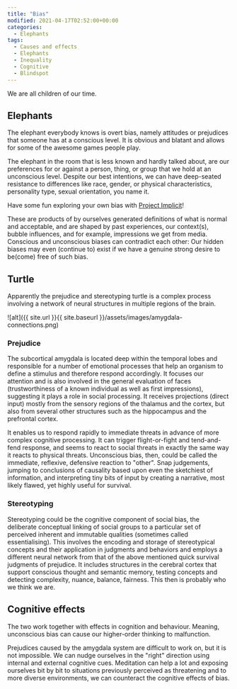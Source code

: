 ```yaml
---
title: "Bias"
modified: 2021-04-17T02:52:00+00:00
categories:
  - Elephants
tags:
  - Causes and effects
  - Elephants
  - Inequality
  - Cognitive
  - Blindspot
---
```


We are all children of our time. 

## Elephants

The elephant everybody knows is overt bias, namely attitudes or prejudices that someone has at a conscious level. It is obvious and blatant and allows for some of the awesome games people play. 

The elephant in the room that is less known and hardly talked about, are our preferences for or against a person, thing, or group that we hold at an unconscious level. Despite our best intentions, we can have deep-seated resistance to differences like race, gender, or physical characteristics, personality type, sexual orientation, you name it.

Have some fun exploring your own bias with [Project Implicit](https://implicit.harvard.edu/implicit/)!

These are products of by ourselves generated definitions of what is normal and acceptable, and are shaped by past experiences, our context(s), bubble influences,  and for example, impressions we get from media. Conscious and unconscious biases can contradict each other: Our hidden biases may even (continue to) exist if we have a genuine strong desire to be(come) free of such bias.

## Turtle
Apparently the prejudice and stereotyping turtle is a complex process involving a network of neural structures in multiple regions of the brain. 

![alt]({{ site.url }}{{ site.baseurl }}/assets/images/amygdala-connections.png)

### Prejudice
The subcortical amygdala is located deep within the temporal lobes and responsible for a number of emotional processes that help an organism to define a stimulus and therefore respond accordingly. It focuses our attention and is also involved in the general evaluation of faces (trustworthiness of a known individual as well as first impressions), suggesting it plays a role in social processing. It receives projections (direct input) mostly from the sensory regions of the thalamus and the cortex, but also from several other structures such as the hippocampus and the prefrontal cortex. 

It enables us to respond rapidly to immediate threats in advance of more complex cognitive processing. It can trigger  flight-or-fight and tend-and-fend response, and seems to react to social threats in exactly the same way it reacts to physical threats. Unconscious bias, then, could be called the immediate, reflexive, defensive reaction to "other". Snap judgements, jumping to conclusions of causality based upon even the sketchiest of information, and interpreting tiny bits of input by creating a narrative, most likely flawed, yet highly useful for survival.

### Stereotyping 
Stereotyping could be the cognitive component of social bias, the deliberate conceptual linking of social groups to a particular set of perceived inherent and immutable qualities (sometimes called essentialising). This involves the encoding and storage of stereotypical concepts and their application in judgments and behaviors and employs a different neural network from that of the above mentioned quick survival judgments of prejudice. It includes structures in the cerebral cortex that support conscious thought and semantic memory, testing concepts and detecting complexity, nuance, balance, fairness. This then is probably who we think we are.

## Cognitive effects

The two work together with effects in cognition and behaviour. Meaning, unconscious bias can cause our higher-order thinking to malfunction. 

Prejudices caused by the amygdala system are difficult to work on, but it is not impossible. We can nudge ourselves in the "right" direction using internal and external cognitive cues. Meditation can help a lot and exposing ourselves bit by bit to situations previously perceived as threatening and to more diverse environments, we can counteract the cognitive effects of bias.


